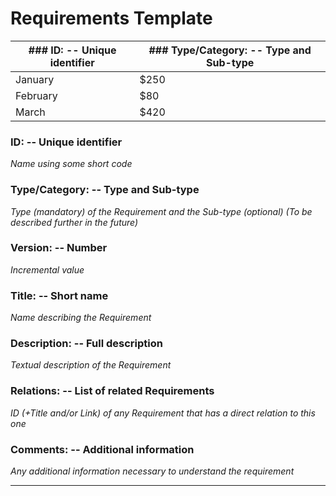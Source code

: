 # Requirements Template 


| ### ID: -- Unique identifier     | ### Type/Category: -- Type and Sub-type |
| -------- | ------- |
| January  | $250    |
| February | $80     |
| March    | $420    |

 

### ID: -- Unique identifier

_Name using some short code_ 

 

### Type/Category: -- Type and Sub-type

_Type (mandatory) of the Requirement and the Sub-type (optional)_
_(To be described further in the future)_ 

 

### Version: -- Number

_Incremental value_ 

 

### Title: -- Short name 

_Name describing the Requirement_ 

 

### Description: -- Full description

_Textual description of the Requirement_ 

 

### Relations: -- List of related Requirements

_ID (+Title and/or Link) of any Requirement that has a direct relation to this one_

 

### Comments: -- Additional information

_Any additional information necessary to understand the requirement_ 

 

--- 
